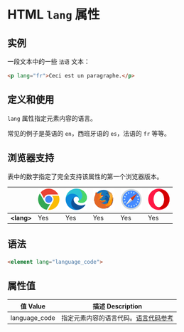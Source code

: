 HTML `lang` 属性
===

## 实例

一段文本中的一些 `法语` 文本：

```html idoc:preview
<p lang="fr">Ceci est un paragraphe.</p>
```

## 定义和使用

`lang` 属性指定元素内容的语言。

常见的例子是英语的 `en`，西班牙语的 `es`，法语的 `fr` 等等。

## 浏览器支持

表中的数字指定了完全支持该属性的第一个浏览器版本。

| &nbsp; | ![chrome][1] | ![edge][2] | ![firefox][3] | ![safari][4] | ![opera][5] |
| ---- | ---- | ---- | ---- | ---- | ---- |
| __&lt;lang&gt;__ | Yes | Yes | Yes | Yes | Yes |
<!--rehype:style=width: 100%; display: inline-table;-->

## 语法

```html
<element lang="language_code">
```

## 属性值

值 Value | 描述 Description
---- | ----
language_code | 指定元素内容的语言代码。[语言代码参考](../../reference/language_codes.md)

[1]: ../../assets/chrome.svg
[2]: ../../assets/edge.svg
[3]: ../../assets/firefox.svg
[4]: ../../assets/safari.svg
[5]: ../../assets/opera.svg